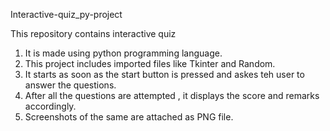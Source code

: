 Interactive-quiz_py-project

This repository contains interactive quiz 
1) It is made using python programming language.
2) This project includes imported files like Tkinter and Random.
3) It starts as soon as the start button is pressed and askes teh user to answer the questions.
4) After all the questions are attempted , it displays the score and remarks accordingly.
5) Screenshots of the same are attached as PNG file.
